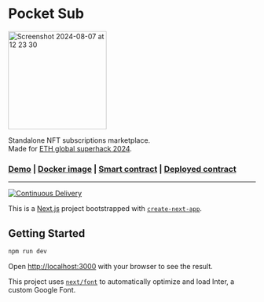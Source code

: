 # Pocket Sub

<img width="200" alt="Screenshot 2024-08-07 at 12 23 30" src="https://github.com/user-attachments/assets/8a7cceed-7953-4806-9d99-9206795980e3">

Standalone NFT subscriptions marketplace.  
Made for [ETH global superhack 2024](https://ethglobal.com/showcase/pocket-sub-wi8ee).  

### [Demo](https://pocketsub.io) | [Docker image](https://hub.docker.com/r/l1toshareip/pocketsub) | [Smart contract](https://github.com/cromatikap/pocketsub-contract) | [Deployed contract](https://sepolia.basescan.org/address/0xd180d0697f533d921f28a92aa1cde775bbff4b95#code)

---

[![Continuous Delivery](https://github.com/cromatikap/pocketsub/actions/workflows/continuous-delivery.yml/badge.svg)](https://github.com/cromatikap/pocketsub/actions/workflows/continuous-delivery.yml)

This is a [Next.js](https://nextjs.org/) project bootstrapped with [`create-next-app`](https://github.com/vercel/next.js/tree/canary/packages/create-next-app).

## Getting Started

```bash
npm run dev
```

Open [http://localhost:3000](http://localhost:3000) with your browser to see the result.

This project uses [`next/font`](https://nextjs.org/docs/basic-features/font-optimization) to automatically optimize and load Inter, a custom Google Font.
